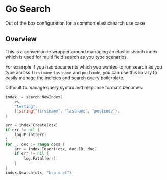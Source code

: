 # Go Search

Out of the box configuration for a common elasticsearch use case

## Overview

This is a conveniance wrapper around managing an elastic search index which is used for multi field search as you type scenarios.

For example if you had documents which you wanted to run search as you type across `firstname` `lastname` and `postcode`, you can use this library to easily manage the indicies and search query boilerplate.

Difficult to manage query syntax and response formats becomes:

```go
index := search.NewIndex(
    es,
    "testing",
    []string{"firstname", "lastname", "postcode"},
)

err = index.Create(ctx)
if err != nil {
    log.Print(err)
}
for _, doc := range docs {
    err = index.Insert(ctx, doc.ID, doc)
    if err != nil {
        log.Fatal(err)
    }
}
index.Search(ctx, "bro s ef")
```
